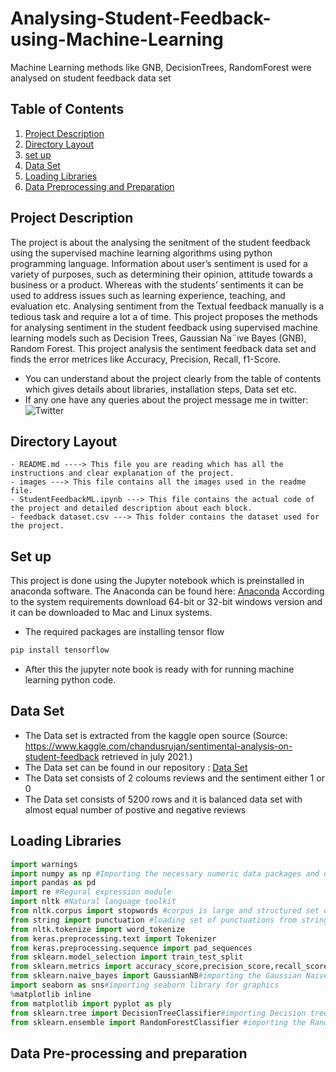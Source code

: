 # Analysing-Student-Feedback-using-Machine-Learning
Machine Learning methods like GNB, DecisionTrees, RandomForest were analysed on student feedback data set


## Table of Contents

1. [Project Description](#Project-description)
2. [Directory Layout](#directory-layout)
3. [set up](#set-up)
4. [Data Set](#data-set)
5. [Loading Libraries](#loading-libraries)
6. [Data Preprocessing and Preparation](#Data-Preprocessing-and-preprocessing)

## Project Description

The project is about the analysing the senitment of the student feedback using the supervised machine learning algorithms using python programming language. Information about user’s sentiment is used for a variety of purposes, such as determining their opinion, attitude towards a business or a product. Whereas with the students’ sentiments it can be used to address issues such as learning experience, teaching, and evaluation etc. Analysing sentiment from the Textual feedback manually is a tedious task and require a lot a of time. This project proposes the methods for analysing sentiment in the student feedback using supervised machine learning models such as Decision Trees, Gaussian Na¨ıve Bayes (GNB), Random Forest. This project analysis the sentiment feedback data set and finds the error metrices like Accuracy, Precision, Recall, f1-Score.
- You can understand about the project clearly from the table of contents which gives details about libraries, installation steps, Data set etc.
- If any one have any queries about the project message me in twitter: ![Twitter](https://img.shields.io/twitter/follow/lenin46685519?style=social)

## Directory Layout

```
- README.md ----> This file you are reading which has all the instructions and clear explanation of the project.
- images ---> This file contains all the images used in the readme file.
- StudentFeedbackML.ipynb ---> This file contains the actual code of the project and detailed description about each block.
- feedback dataset.csv ---> This folder contains the dataset used for the project.
```

## Set up

This project is done using the Jupyter notebook which is preinstalled in anaconda software. The Anaconda can be found here: [Anaconda](https://www.anaconda.com/products/individual) According to the system requirements download 64-bit or 32-bit windows version and it can be downloaded to Mac and Linux systems.
- The required packages are installing tensor flow
```py
pip install tensorflow

```
- After this the jupyter note book is ready with for running machine learning python code.

## Data Set
- The Data set is extracted from the kaggle open source 
(Source: https://www.kaggle.com/chandusrujan/sentimental-analysis-on-student-feedback retrieved in july 2021.)
- The Data set can be found in our repository : [Data Set](https://github.com/Raju9936/Analysing-Student-Feedback-using-Machine-Learning/blob/main/feedback%20dataset.csv)
- The Data set consists of 2 coloums reviews and the sentiment either 1 or 0
- The Data set consists of 5200 rows and it is balanced data set with almost equal number of postive and negative reviews

## Loading Libraries 

```py
import warnings
import numpy as np #Importing the necessary numeric data packages and data analysis packages
import pandas as pd
import re #Regural expression module
import nltk #Natural language toolkit
from nltk.corpus import stopwords #corpus is large and structured set of text
from string import punctuation #loading set of punctuations from string library
from nltk.tokenize import word_tokenize
from keras.preprocessing.text import Tokenizer
from keras.preprocessing.sequence import pad_sequences
from sklearn.model_selection import train_test_split
from sklearn.metrics import accuracy_score,precision_score,recall_score,f1_score# importing the error metrices from sklearn library
from sklearn.naive_bayes import GaussianNB#importing the Gaussian Naive bayes algorithm 
import seaborn as sns#importing seaborn library for graphics
%matplotlib inline 
from matplotlib import pyplot as ply
from sklearn.tree import DecisionTreeClassifier#importing Decision tree classifier algorithm
from sklearn.ensemble import RandomForestClassifier #importing the Random forest algorithm 
```

## Data Pre-processing and preparation


